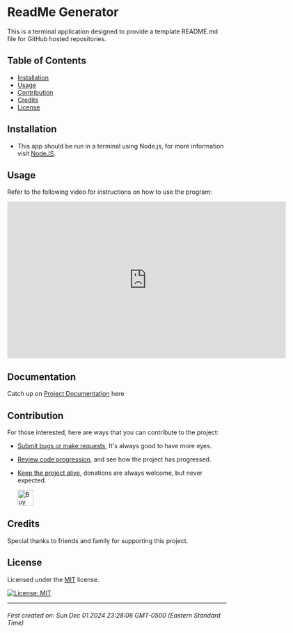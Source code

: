 # ReadMe Generator

This is a terminal application designed to provide a template README.md file for GitHub hosted repositories.




## Table of Contents

- [Installation](#installation)
- [Usage](#usage)
- [Contribution](#contribution)
- [Credits](#credits)
- [License](#license)





## Installation

* This app should be run in a terminal using Node.js, for more information visit [NodeJS](https://nodejs.org/en).





## Usage

Refer to the following video for instructions on how to use the program:

<iframe title="vimeo-player" src="https://player.vimeo.com/video/1035076639?h=01f084c303" width="640" height="360" frameborder="0" allowfullscreen></iframe>




## Documentation

Catch up on [Project Documentation](https://github.com/ArtOfTheNiles/readme-generator/wiki) here




## Contribution

For those interested, here are ways that you can contribute to the project:

* [Submit bugs or make requests](https://github.com/ArtOfTheNiles/readme-generator/issues), It's always good to have more eyes.
* [Review code progression](https://github.com/ArtOfTheNiles/readme-generator/pulls), and see how the project has progressed.
* [Keep the project alive](https://ko-fi.com/artoftheniles#), donations are always welcome, but never expected.

    <a href='https://ko-fi.com/V7V116V0Z9' target='_blank'><img height='36' style='border:0px;height:36px;' src='https://storage.ko-fi.com/cdn/kofi6.png?v=6' border='0' alt='Buy Me a Coffee at ko-fi.com' /></a>




## Credits

Special thanks to friends and family for supporting this project.





## License

Licensed under the [MIT](LICENSE.txt) license. 

[![License: MIT](https://img.shields.io/badge/License-MIT-yellow.svg)](https://opensource.org/licenses/MIT)

---

###### First created on: Sun Dec 01 2024 23:28:06 GMT-0500 (Eastern Standard Time)
